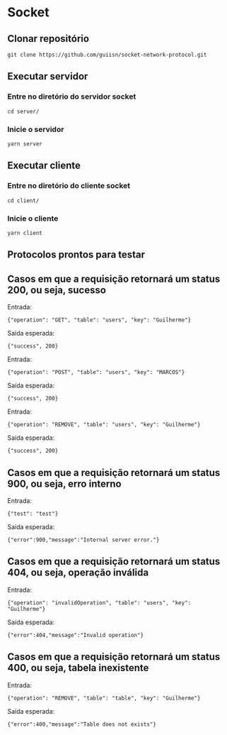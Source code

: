 # Socket

## Clonar repositório

```
git clone https://github.com/guiisn/socket-network-protocol.git
```

## Executar servidor

### Entre no diretório do servidor socket

```
cd server/
```

### Inicie o servidor

```
yarn server
```

## Executar cliente

### Entre no diretório do cliente socket

```
cd client/
```

### Inicie o cliente

```
yarn client
```

## Protocolos prontos para testar

## Casos em que a requisição retornará um status 200, ou seja, sucesso

Entrada:

```
{"operation": "GET", "table": "users", "key": "Guilherme"}
```

Saída esperada:
```
{"success", 200}
```

Entrada:

```
{"operation": "POST", "table": "users", "key": "MARCOS"}
```

Saída esperada:
```
{"success", 200}
```

Entrada:

```
{"operation": "REMOVE", "table": "users", "key": "Guilherme"}
```

Saída esperada:
```
{"success", 200}
```

## Casos em que a requisição retornará um status 900, ou seja, erro interno

Entrada:

```
{"test": "test"}
```

Saída esperada:
```
{"error":900,"message":"Internal server error."}
```

## Casos em que a requisição retornará um status 404, ou seja, operação inválida

Entrada:

```
{"operation": "invalidOperation", "table": "users", "key": "Guilherme"}
```

Saída esperada:
```
{"error":404,"message":"Invalid operation"}

```
## Casos em que a requisição retornará um status 400, ou seja, tabela inexistente

Entrada:

```
{"operation": "REMOVE", "table": "table", "key": "Guilherme"}
```

Saída esperada:
```
{"error":400,"message":"Table does not exists"}
```
